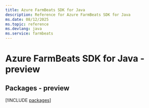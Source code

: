 ```yaml
---
title: Azure FarmBeats SDK for Java
description: Reference for Azure FarmBeats SDK for Java
ms.date: 08/12/2025
ms.topic: reference
ms.devlang: java
ms.service: farmbeats
---
```

# Azure FarmBeats SDK for Java - preview
## Packages - preview
[!INCLUDE [packages](farmbeats-index.md)]